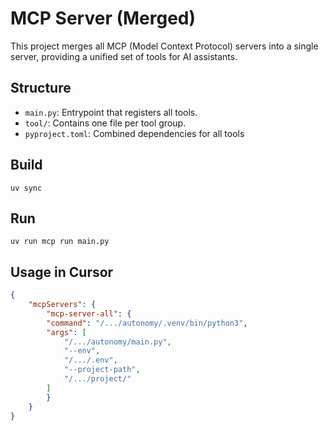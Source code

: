 # MCP Server (Merged)

This project merges all MCP (Model Context Protocol) servers into a single server, providing a unified set of tools for AI assistants.

## Structure
- `main.py`: Entrypoint that registers all tools.
- `tool/`: Contains one file per tool group.
- `pyproject.toml`: Combined dependencies for all tools

## Build

```
uv sync
```

## Run

```
uv run mcp run main.py
```

## Usage in Cursor

```json
{
    "mcpServers": {
        "mcp-server-all": {
        "command": "/.../autonomy/.venv/bin/python3",
        "args": [
            "/.../autonomy/main.py",
            "--env",
            "/.../.env",
            "--project-path",
            "/.../project/"
        ]
        }
    }
}
```
